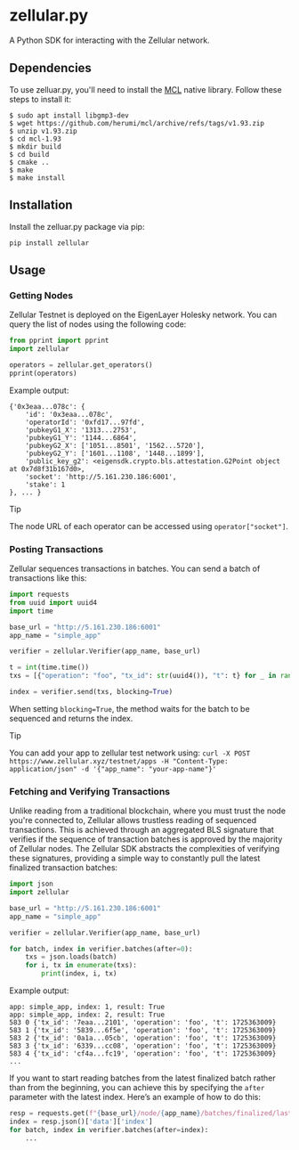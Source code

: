# zellular.py

A Python SDK for interacting with the Zellular network.

## Dependencies

To use zelluar.py, you'll need to install the [MCL](https://github.com/herumi/mcl) native library. Follow these steps to install it:

```
$ sudo apt install libgmp3-dev
$ wget https://github.com/herumi/mcl/archive/refs/tags/v1.93.zip
$ unzip v1.93.zip
$ cd mcl-1.93
$ mkdir build
$ cd build
$ cmake ..
$ make
$ make install
```

## Installation

Install the zelluar.py package via pip:

```
pip install zellular
```

## Usage

### Getting Nodes

Zellular Testnet is deployed on the EigenLayer Holesky network. You can query the list of nodes using the following code:

```python
from pprint import pprint
import zellular

operators = zellular.get_operators()
pprint(operators)
```
Example output:

```
{'0x3eaa...078c': {
    'id': '0x3eaa...078c',
    'operatorId': '0xfd17...97fd',
    'pubkeyG1_X': '1313...2753',
    'pubkeyG1_Y': '1144...6864',
    'pubkeyG2_X': ['1051...8501', '1562...5720'],
    'pubkeyG2_Y': ['1601...1108', '1448...1899'],
    'public_key_g2': <eigensdk.crypto.bls.attestation.G2Point object at 0x7d8f31b167d0>,
    'socket': 'http://5.161.230.186:6001',
    'stake': 1
}, ... }
```

> [!TIP]
> The node URL of each operator can be accessed using `operator["socket"]`.

### Posting Transactions

Zellular sequences transactions in batches. You can send a batch of transactions like this:

```python
import requests
from uuid import uuid4
import time

base_url = "http://5.161.230.186:6001"
app_name = "simple_app"

verifier = zellular.Verifier(app_name, base_url)

t = int(time.time())
txs = [{"operation": "foo", "tx_id": str(uuid4()), "t": t} for _ in range(5)]

index = verifier.send(txs, blocking=True)
```

When setting `blocking=True`, the method waits for the batch to be sequenced and returns the index.

> [!TIP]
> You can add your app to zellular test network using:
> `curl -X POST https://www.zellular.xyz/testnet/apps -H "Content-Type: application/json" -d '{"app_name": "your-app-name"}'`


### Fetching and Verifying Transactions

Unlike reading from a traditional blockchain, where you must trust the node you're connected to, Zellular allows trustless reading of sequenced transactions. This is achieved through an aggregated BLS signature that verifies if the sequence of transaction batches is approved by the majority of Zellular nodes. The Zellular SDK abstracts the complexities of verifying these signatures, providing a simple way to constantly pull the latest finalized transaction batches:

```python
import json
import zellular

base_url = "http://5.161.230.186:6001"
app_name = "simple_app"

verifier = zellular.Verifier(app_name, base_url)

for batch, index in verifier.batches(after=0):
    txs = json.loads(batch)
    for i, tx in enumerate(txs):
        print(index, i, tx)
```
Example output:

```
app: simple_app, index: 1, result: True
app: simple_app, index: 2, result: True
583 0 {'tx_id': '7eaa...2101', 'operation': 'foo', 't': 1725363009}
583 1 {'tx_id': '5839...6f5e', 'operation': 'foo', 't': 1725363009}
583 2 {'tx_id': '0a1a...05cb', 'operation': 'foo', 't': 1725363009}
583 3 {'tx_id': '6339...cc08', 'operation': 'foo', 't': 1725363009}
583 4 {'tx_id': 'cf4a...fc19', 'operation': 'foo', 't': 1725363009}
...
```

If you want to start reading batches from the latest finalized batch rather than from the beginning, you can achieve this by specifying the `after` parameter with the latest index. Here’s an example of how to do this:

```python
resp = requests.get(f"{base_url}/node/{app_name}/batches/finalized/last")
index = resp.json()['data']['index']
for batch, index in verifier.batches(after=index):
    ...
```